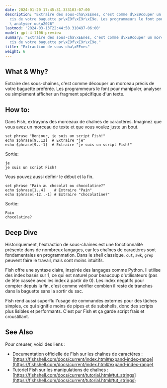 ```yaml
---
date: 2024-01-20 17:45:31.333103-07:00
description: "Extraire des sous-cha\xEEnes, c'est comme d\xE9couper un morceau pr\xE9\
  cis de votre baguette pr\xE9f\xE9r\xE9e. Les programmeurs le font pour manipuler,\
  \ analyser ou\u2026"
lastmod: '2024-03-13T22:44:58.310497-06:00'
model: gpt-4-1106-preview
summary: "Extraire des sous-cha\xEEnes, c'est comme d\xE9couper un morceau pr\xE9\
  cis de votre baguette pr\xE9f\xE9r\xE9e."
title: "Extraction de sous-cha\xEEnes"
weight: 6
---
```


## What & Why?
Extraire des sous-chaînes, c'est comme découper un morceau précis de votre baguette préférée. Les programmeurs le font pour manipuler, analyser ou simplement afficher un fragment spécifique d'un texte.

## How to:
Dans Fish, extrayons des morceaux de chaînes de caractères. Imaginez que vous avez un morceau de texte et que vous voulez juste un bout.

```Fish Shell
set phrase "Bonjour, je suis un script Fish!"
echo $phrase[9..12]  # Extraire "je"
echo $phrase[9..-1]  # Extraire "je suis un script Fish!"
```

Sortie:
```
je
je suis un script Fish!
```

Vous pouvez aussi définir le début et la fin.

```Fish Shell
set phrase "Pain au chocolat ou chocolatine?"
echo $phrase[1..4]    # Extraire "Pain"
echo $phrase[-12..-1] # Extraire "chocolatine?"
```

Sortie:
```
Pain
chocolatine?
```

## Deep Dive
Historiquement, l'extraction de sous-chaînes est une fonctionnalité présente dans de nombreux langages, car les chaînes de caractères sont fondamentales en programmation. Dans le shell classique, `cut`, `awk`, `grep` peuvent faire le travail, mais sont moins intuitifs.

Fish offre une syntaxe claire, inspirée des langages comme Python. Il utilise des index basés sur 1, ce qui est naturel pour beaucoup d'utilisateurs (pas de tête cassée avec les index à partir de 0). Les index négatifs pour compter depuis la fin, c'est comme vérifier combien il reste de tranches dans la baguette sans la sortir du sac.

Fish rend aussi superflu l'usage de commandes externes pour des tâches simples, ce qui signifie moins de pipes et de subshells, donc des scripts plus lisibles et performants. C'est pur Fish et ça garde script frais et croustillant.

## See Also
Pour creuser, voici des liens :

- Documentation officielle de Fish sur les chaînes de caractères : [https://fishshell.com/docs/current/index.html#expand-index-range](https://fishshell.com/docs/current/index.html#expand-index-range)
- Tutoriel Fish sur les manipulations de chaînes : [https://fishshell.com/docs/current/tutorial.html#tut_strings](https://fishshell.com/docs/current/tutorial.html#tut_strings)
